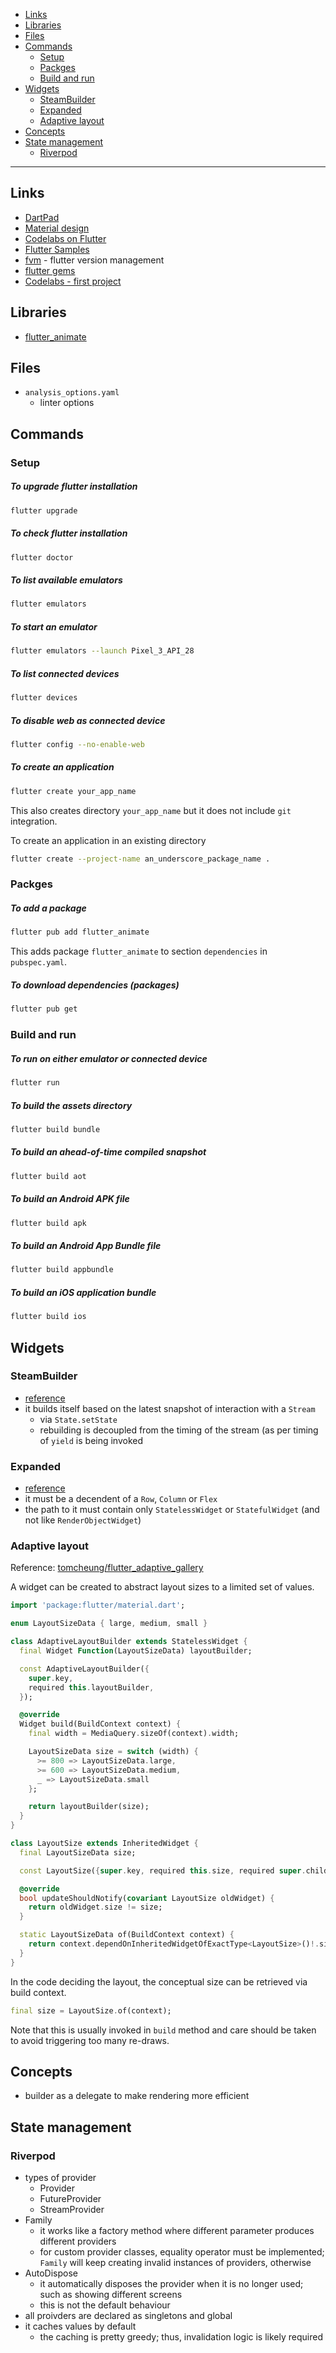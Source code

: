 - [Links](#links)
- [Libraries](#libraries)
- [Files](#files)
- [Commands](#commands)
  * [Setup](#setup)
  * [Packges](#packges)
  * [Build and run](#build-and-run)
- [Widgets](#widgets)
  * [SteamBuilder](#steambuilder)
  * [Expanded](#expanded)
  * [Adaptive layout](#adaptive-layout)
- [Concepts](#concepts)
- [State management](#state-management)
  * [Riverpod](#riverpod)
____

## Links

- [DartPad](https://dartpad.dev/)
- [Material design](https://m3.material.io/)
- [Codelabs on Flutter](https://docs.flutter.dev/codelabs)
- [Flutter Samples](https://flutter.github.io/samples/)
- [fvm](https://fvm.app/) - flutter version management
- [flutter gems](https://fluttergems.dev/)
- [Codelabs - first
  project](https://codelabs.developers.google.com/codelabs/flutter-codelab-first#2)

## Libraries

- [flutter_animate](https://pub.dev/packages/flutter_animate)

## Files

- `analysis_options.yaml`
  * linter options

## Commands

### Setup

##### To upgrade flutter installation

```sh
flutter upgrade
```

##### To check flutter installation

```sh
flutter doctor
```

##### To list available emulators

```sh
flutter emulators
```

##### To start an emulator

```sh
flutter emulators --launch Pixel_3_API_28
```

##### To list connected devices

```sh
flutter devices
```

##### To disable web as connected device

```sh
flutter config --no-enable-web
```

##### To create an application

```sh
flutter create your_app_name
```

This also creates directory `your_app_name` but it does not include `git`
integration.

To create an application in an existing directory

```sh
flutter create --project-name an_underscore_package_name .
```

### Packges

##### To add a package

```sh
flutter pub add flutter_animate
```

This adds package `flutter_animate` to section `dependencies` in `pubspec.yaml`.

##### To download dependencies (packages)

```sh
flutter pub get
```

### Build and run

##### To run on either emulator or connected device

```sh
flutter run
```

##### To build the assets directory

```sh
flutter build bundle
```

##### To build an ahead-of-time compiled snapshot

```sh
flutter build aot
```

##### To build an Android APK file

```sh
flutter build apk
```

##### To build an Android App Bundle file

```sh
flutter build appbundle
```

##### To build an iOS application bundle

```sh
flutter build ios
```

## Widgets

### SteamBuilder<T>

* [reference](https://api.flutter.dev/flutter/widgets/StreamBuilder-class.html)
* it builds itself based on the latest snapshot of interaction with a `Stream`
  + via `State.setState`
  + rebuilding is decoupled from the timing of the stream (as per timing of
    `yield` is being invoked

### Expanded

* [reference](https://api.flutter.dev/flutter/widgets/Expanded-class.html)
* it must be a decendent of a `Row`, `Column` or `Flex`
* the path to it must contain only `StatelessWidget` or `StatefulWidget` (and
  not like `RenderObjectWidget`)

### Adaptive layout

Reference: [tomcheung/flutter_adaptive_gallery](https://github.com/tomcheung/flutter_adaptive_gallery/tree/finish)

A widget can be created to abstract layout sizes to a limited set of values.

```dart
import 'package:flutter/material.dart';

enum LayoutSizeData { large, medium, small }

class AdaptiveLayoutBuilder extends StatelessWidget {
  final Widget Function(LayoutSizeData) layoutBuilder;

  const AdaptiveLayoutBuilder({
    super.key,
    required this.layoutBuilder,
  });

  @override
  Widget build(BuildContext context) {
    final width = MediaQuery.sizeOf(context).width;

    LayoutSizeData size = switch (width) {
      >= 800 => LayoutSizeData.large,
      >= 600 => LayoutSizeData.medium,
      _ => LayoutSizeData.small
    };

    return layoutBuilder(size);
  }
}

class LayoutSize extends InheritedWidget {
  final LayoutSizeData size;

  const LayoutSize({super.key, required this.size, required super.child});

  @override
  bool updateShouldNotify(covariant LayoutSize oldWidget) {
    return oldWidget.size != size;
  }

  static LayoutSizeData of(BuildContext context) {
    return context.dependOnInheritedWidgetOfExactType<LayoutSize>()!.size;
  }
}
```

In the code deciding the layout, the conceptual size can be retrieved via build
context.

```dart
final size = LayoutSize.of(context);
```

Note that this is usually invoked in `build` method and care should be taken to
avoid triggering too many re-draws.

## Concepts

- builder as a delegate to make rendering more efficient

## State management

### Riverpod

- types of provider
  * Provider
  * FutureProvider
  * StreamProvider
- Family
  * it works like a factory method where different parameter produces different
    providers
  * for custom provider classes, equality operator must be implemented; `Family`
    will keep creating invalid instances of providers, otherwise
- AutoDispose
  * it automatically disposes the provider when it is no longer used; such as
    showing different screens
  * this is not the default behaviour
- all proivders are declared as singletons and global
- it caches values by default
  * the caching is pretty greedy; thus, invalidation logic is likely required
